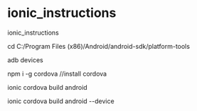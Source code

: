 # ionic_instructions
ionic_instructions


cd C:/Program Files (x86)/Android/android-sdk/platform-tools

adb devices

npm i -g cordova   //install cordova

ionic cordova build android

ionic cordova build android --device
